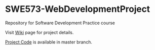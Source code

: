 # SWE573-WebDevelopmentProject
Repository for Software Development Practice course

Visit [Wiki](https://github.com/ezgisl/SWE573-WebDevelopmentProject/wiki) page for project details.

[Project Code](https://github.com/ezgisl/SWE573-WebDevelopmentProject/tree/master) is available in master branch.

